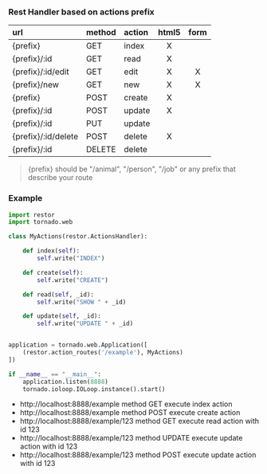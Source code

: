 ### Rest Handler based on actions prefix 

| url                 | method | action | html5 | form |
|:--------------------|:-------|:-------|:-----:|:----:|
| {prefix}            | GET    | index  | X     |      |
| {prefix}/:id        | GET    | read   | X     |      |
| {prefix}/:id/edit   | GET    | edit   | X     | X    |
| {prefix}/new        | GET    | new    | X     | X    |
| {prefix}            | POST   | create | X     |      |
| {prefix}/:id        | POST   | update | X     |      |
| {prefix}/:id        | PUT    | update |       |      |
| {prefix}/:id/delete | POST   | delete | X     |      |
| {prefix}/:id        | DELETE | delete |       |      |

> {prefix} should be "/animal", "/person", "/job" or any prefix that describe your route 

### Example

```python
import restor
import tornado.web

class MyActions(restor.ActionsHandler):

    def index(self):
        self.write("INDEX")

    def create(self):
        self.write("CREATE")

    def read(self, _id):
        self.write("SHOW " + _id)

    def update(self, _id):
        self.write("UPDATE " + _id)


application = tornado.web.Application([
    (restor.action_routes('/example'), MyActions)
])

if __name__ == "__main__":
    application.listen(8888)
    tornado.ioloop.IOLoop.instance().start()

```

* http://localhost:8888/example method GET  execute index action
* http://localhost:8888/example method POST execute create action
* http://localhost:8888/example/123 method GET execute read action with id 123
* http://localhost:8888/example/123 method UPDATE execute update action with id 123
* http://localhost:8888/example/123 method POST execute update action with id 123